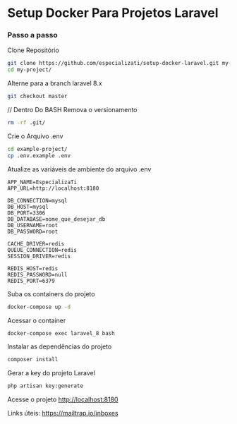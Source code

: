 # Setup Docker Para Projetos Laravel

### Passo a passo

Clone Repositório

```sh
git clone https://github.com/especializati/setup-docker-laravel.git my-project
cd my-project/
```

Alterne para a branch laravel 8.x

```sh
git checkout master
```

// Dentro Do BASH
Remova o versionamento

```sh
rm -rf .git/
```

Crie o Arquivo .env

```sh
cd example-project/
cp .env.example .env
```

Atualize as variáveis de ambiente do arquivo .env

```dosini
APP_NAME=EspecializaTi
APP_URL=http://localhost:8180

DB_CONNECTION=mysql
DB_HOST=mysql
DB_PORT=3306
DB_DATABASE=nome_que_desejar_db
DB_USERNAME=root
DB_PASSWORD=root

CACHE_DRIVER=redis
QUEUE_CONNECTION=redis
SESSION_DRIVER=redis

REDIS_HOST=redis
REDIS_PASSWORD=null
REDIS_PORT=6379
```

Suba os containers do projeto

```sh
docker-compose up -d
```

Acessar o container

```sh
docker-compose exec laravel_8 bash
```

Instalar as dependências do projeto

```sh
composer install
```

Gerar a key do projeto Laravel

```sh
php artisan key:generate
```

Acesse o projeto
[http://localhost:8180](http://localhost:8180)

Links úteis:
https://mailtrap.io/inboxes
